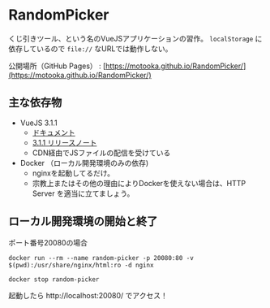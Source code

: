 # RandomPicker
くじ引きツール、という名のVueJSアプリケーションの習作。
`localStorage` に依存しているので `file://` なURLでは動作しない。

公開場所（GitHub Pages） : [https://motooka.github.io/RandomPicker/](https://motooka.github.io/RandomPicker/)

## 主な依存物
- VueJS 3.1.1
	- [ドキュメント](https://v3.ja.vuejs.org/guide/introduction.html)
	- [3.1.1 リリースノート](https://github.com/vuejs/vue-next/blob/master/CHANGELOG.md#311-2021-06-07)
	- CDN経由でJSファイルの配信を受けている
- Docker （ローカル開発環境のみの依存)
	- nginxを起動してるだけ。
	- 宗教上またはその他の理由によりDockerを使えない場合は、HTTP Server を適当に立てましょう。

## ローカル開発環境の開始と終了
ポート番号20080の場合
```
docker run --rm --name random-picker -p 20080:80 -v $(pwd):/usr/share/nginx/html:ro -d nginx

docker stop random-picker
```
起動したら http://localhost:20080/ でアクセス！

